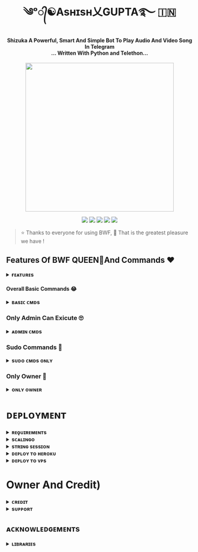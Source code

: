 <h1 align="center"><b> ༄ᵒ᭄☯︎Asʜɪsʜ乂GUPTA࿐ 🇮🇳 </b></h1>

<h4 align="center">Shizuka A Powerful, Smart And Simple Bot To Play Audio And Video Song In Telegram<br> ... Written With Python and Telethon...</h4>

<p align="center"><a href="https://telegram.dog/BRANDRD_21"><img src="https://te.legra.ph/file/90e709718e7dac641aaf7.jpg" width="400"></a></p>

<p align="center">

<a href="ashishking2006/AshishGupta20"> 
<img src="https://img.shields.io/github/repo-size/WCGKING/BRANDEDXSHIZUKA?color=orange&logo=github&logoColor=green&style=for-the-badge" /></a>

<a href="https://github.com/ashisking2006/BWFMUSICcommits/ashish"> 
<img src="https://img.shields.io/github/last-commit/WCGKING/BRANDEDXSHIZUKA?color=brown&logo=github&logoColor=green&style=for-the-badge" /></a>

<a href="ashishking2006/Ashisking2006/BWFMUSIC/issues"> 
<img src="https://img.shields.io/github/issues/ashisking2006/BRANDEDXSHIZUKA?color=blueviolet&logo=github&logoColor=green&style=for-the-badge" /></a>

<a href="https://github.com/ashishking2006/BWFMUSIC/network/members"> 
<img src="https://img.shields.io/github/forks/ashishking2006/BWFMUSIC?color=red&logo=github&logoColor=green&style=for-the-badge" /></a>  

<a href="https://pypi.org/project/Telethon/"> 
<img src="https://img.shields.io/pypi/v/telethon?color=yellow&label=telethon&logo=python&logoColor=green&style=for-the-badge" /></a>

</p>

> ⭐️ Thanks to everyone for using BWF,  🤭 That is the greatest pleasure we have !

## Features Of BWF QUEEN🥰And Commands ❤️

<details>

<summary><b>ғᴇᴀᴛᴜʀᴇs</b></summary>

<br>

- Thumbnail Support

- Audio And Video

- Gban User

- Showing track names when skipping

- Youtube, Local playback support

- Settings panel

- Control with buttons

- Userbot auto join

- Channel Music Play

- Keyboard selection support for youtube play

- Lyrics Scrapper

- Unlimited Queue

- Broadcast Bot

- Statistic Collector

- Block / Unblock (restrict user for using your bot)

</details>

#### Overall Basic Commands 😂

<details>

<summary><b>ʙᴀsɪᴄ ᴄᴍᴅs</b></summary>

<br>

- `/play <song name>` - play song you requested

- `/playlist` - Show now playing list

- `/song <song name>` - download songs you want quickly

- `/search <query>` - search videos on youtube with details

- `/vsong <song name>` - download videos you want quickly

- `/lyric <song name>` - lyrics scrapper

- `/vk <song name>` - generate song without download

</details>

### Only Admin Can Exicute 🙄

<details>

<summary><b>ᴀᴅᴍɪɴ ᴄᴍᴅs</b></summary>

<br>

- `/player` - open music player settings panel

- `/pause` - pause song play

- `/resume` - resume song play

- `/skip` - play next song

- `/end` - stop music play

- `/ping` - check the bot ping status

- `/auth` - authorized people to access the admin commands

- `/deauth` - deauthorized people to access the admin commands

</details>

### Sudo Commands 🤭

<details>

<summary><b>sᴜᴅᴏ ᴄᴍᴅs ᴏɴʟʏ</b></summary>

<br>

- `/broadcast` - order the assistant to leave all groups

- `/gban` - gban user

</details>

    

### Only Owner 🙈

<details>

<summary><b>ᴏɴʟʏ ᴏᴡɴᴇʀ</b></summary>

<br>

- `/broadcast` - send a broadcast message from the bot

- `/block` - block people for using your bot

- `/unblock` - unblock people you blocked for using your bot

- `/blocklist` - show the list of all people who's blocked for using your bot

</details>

</details>

# ᴅᴇᴘʟᴏʏᴍᴇɴᴛ

<details>

<summary><b>ʀᴇǫᴜɪʀᴇᴍᴇɴᴛs</b></summary>

<br>

    

- [ᴘʏᴛʜᴏɴ𝟹.𝟿](https://www.python.org/downloads/release/python-390/)

- [ᴛᴇʟᴇɢʀᴀᴍ ᴀᴘɪ ᴋᴇʏ](https://docs.pyrogram.org/intro/setup#api-keys)

- [ᴛᴇʟᴇɢʀᴀᴍ ʙᴏᴛ ᴛᴏᴋᴇɴ](https://telegram.dog/botfather)

- [ᴍᴏɴɢᴏᴅʙ URI](https://te.legra.ph/How-To-get-Mongodb-URI-04-06)

- [sᴛʀɪɴɢ sᴇssɪᴏɴ](https://telegram.dog/BRANDEDSTRINGSESSION_BOT)

    

</details>

<details>

<summary><b>sᴄᴀʟɪɴɢᴏ</b></summary>

<br>

ɴᴏᴡ ʏᴏᴜ ᴄᴀɴ ᴅᴇᴘʟᴏʏ ​🇧​​🇷​​🇦​​🇳​​🇩​​🇪​​🇩​ ​🇰​​🇮​​🇳​​🇬​ sʜɪᴢᴜᴋᴀ ᴍᴜsɪᴄ ᴏɴ sᴄᴀʟɪɴɢᴏ ɪɴᴛʀᴏᴅᴜᴄᴇᴅ ʙʏ 

        

<p align="center"><a href="https://my.scalingo.com/deploy?template=ashishking2006/AshishGupta20"> <img src="https://cdn.scalingo.com/deploy/button.svg" width="220" height="38.45"/></a></p>

    

</details>

<details>

<summary><b>sᴛʀɪɴɢ sᴇssɪᴏɴ</b></summary>

<br>

    

> ʏᴏᴜ'ʟʟ ɴᴇᴇᴅ ᴀ ᴀᴘɪ_ɪᴅ & ᴀᴘɪ_ʜᴀsʜ ɪɴ ᴏʀᴅᴇʀ ᴛᴏ ɢᴇɴᴇʀᴀᴛᴇ ᴘʏʀᴏɢʀᴀᴍ sᴇssɪᴏɴ. 

> ᴀʟᴡᴀʏs ʀᴇᴍᴇʙᴇʀ ᴛᴏ ᴜsᴇ ɢᴏᴏᴅ ᴀᴘɪ ᴄᴏᴍʙᴏ ᴇʟsᴇ ʏᴏᴜʀ ᴀᴄᴄᴏᴜɴᴛ ᴄᴏᴜʟᴅ ʙᴇ ᴅᴇʟᴇᴛᴇᴅ.

<h4> ɢᴇɴᴇʀᴀᴛᴇ sᴇssɪᴏɴ ᴠɪᴀ ʀᴇᴘʟ: </h4>    

<p><a href="https://replit.com/@a62584854/Khushi-Music-String-Gen?s=app"><img src="https://img.shields.io/badge/Generate%20On%20Repl-blueviolet?style=for-the-badge&logo=appveyor" width="200""/></a></p>

<h4> ɢᴇɴᴇʀᴀᴛᴇ sᴇssɪᴏɴ ᴠɪᴀ ᴛᴇʟᴇɢʀᴀᴍ sᴛʀɪɴɢ-ɢᴇɴ ʙᴏᴛ: </h4>    

<p><a href="https://telegram.dog/BRANDEDSTRINGSESSION_BOT"><img src="https://img.shields.io/badge/TG%20String%20Gen%20Bot-blueviolet?style=for-the-badge&logo=appveyor" width="200""/></a></p>

    

</details>

<details>

<summary><b>ᴅᴇᴘʟᴏʏ ᴛᴏ ʜᴇʀᴏᴋᴜ</b></summary>

<br>

<i>**[Watch Deploying Tutorial...](https://youtu.be/y0t059hDsW8)**</i>

> ʜᴇʀᴏᴋᴜ ʜᴀs ᴛᴡᴏ ᴠᴀʀs[ ʜᴇʀᴏᴋᴜ_ᴀᴘɪ_ᴋᴇʏ & ʜᴇʀᴏᴋᴜ_ᴀᴘᴘ_ɴᴀᴍᴇ ] ғᴏʀ ᴜᴘᴅᴀᴛᴇʀ ᴛᴏ ᴡᴏʀᴋ. 

> ʙʏ sᴇᴛᴛɪɴɢ ᴛʜᴏsᴇ ᴛᴡᴏ ᴠᴀʀs ʏᴏᴜ ᴄᴀɴ ɢᴇᴛ ʟᴏɢs ᴏғ ʏᴏᴜʀ ʜᴇʀᴏᴋᴜ ᴀᴘᴘ, sᴇᴛ ᴠᴀʀ, ᴇᴅɪᴛ ᴠᴀʀ, ᴅᴇʟᴇᴛᴇ ᴠᴀʀs , ᴄʜᴇᴄᴋ ᴅʏɴᴏ ᴜsᴀɢᴇ ᴀɴᴅ ᴜᴘᴅᴀᴛᴇ ʙᴏᴛ. 

> ᴛʜᴏsᴇ ᴛᴡᴏ ᴠᴀʀs ᴀʀᴇ ɴᴏᴛ ᴍᴀɴᴅᴀᴛᴏʀʏ, ʏᴏᴜ ᴄᴀɴ ʟᴇᴀᴠᴇ ᴛʜᴇᴍ ʙʟᴀɴᴋ ᴛᴏᴏ. 

    

<h4> ᴄʟɪᴄᴋ ᴛʜᴇ ʙᴜᴛᴛᴏɴ ʙᴇʟᴏᴡ ᴛᴏ ᴅᴇᴘʟᴏʏ ​🇧​​🇷​​🇦​​🇳​​🇩​​🇪​​🇩​ ​🇰​​🇮​​🇳​​🇬​ ᴏɴ ʜᴇʀᴏᴋᴜ</h4> 

   

<p><a href="https://dashboard.heroku.com/new?template=https%3A%2F%2Fgithub.com%2FWCGKING%2FBWFMUSIC"><img src="https://img.shields.io/badge/Deploy%20To%20Heroku-red?style=for-the-badge&logo=heroku" width="200"/></a></p>

</details>

<details>

<summary><b>ᴅᴇᴘʟᴏʏ ᴛᴏ ᴠᴘs</b></summary>

<br>

- Get your [Necessary Variables](https://github.com/ashisking2006/BWFMUSIC/blob/main/sample.env)

- Upgrade and Update by :

`sudo apt-get update && sudo apt-get upgrade -y`

- Install Ffmpeg by :

`sudo apt-get install python3-pip ffmpeg -y`

- Install required packages by :

`sudo apt-get install python3-pip -y`

- Install pip by :

`sudo pip3 install -U pip`

- Install Node js by :

`curl -fssL https://deb.nodesource.com/setup_18.x | sudo -E bash - && sudo apt-get install nodejs -y && npm i -g npm`

- Clone the repository by :

`git clone https://github.com/WCGKING/BRANDEDXSHIZUKA && cd BRANDEDXSHIZUKA`

- Install requirements by :

`pip3 install -U -r requirements.txt`

- Fill your variables in the env by :

`vi sample.env`<br>

Press `I` on the keyboard for editing env<br>

Press `Ctrl+C` when you're done with editing env and `:wq` to save the env<br>

- Rename the env file by :

`mv sample.env .env`

- Install screen to keep running your bot when you close the terminal by :

`sudo apt install screen -y`

- Finally run the bot by :

`screen bash start`

<br>

</details>

# Owner And Credit)

<details>

<summary><b>ᴄʀᴇᴅɪᴛ</b></summary>

<br>

## sᴘᴇᴄɪᴀʟ ᴄʀᴇᴅɪᴛ

- [L2R KING](https://t.me/L2R_KING0)

- [AHI CHANNEL LINK](https://t.me/AHI_DOSTU)

- [BEWAFA WORLD](https://t.me/bwd_music1)

- [FREE CC ](https://t.me/BWF_K_WORLD))

</details>

<details>

<summary><b>sᴜᴘᴘᴏʀᴛ</b></summary>

<br>

# ❤️ Support<

<a href="https://telegram.me/BEWAFAMUSICBOT"><img src="https://img.shields.io/badge/Join-Telegram%20Channel-red.svg?logo=Telegram"></a>

<a href="https://t.me/L2R_KING0"><img src="https://img.shields.io/badge/Join-Telegram%20Group-blue.svg?logo=telegram"></a>

</details>

## ᴀᴄᴋɴᴏᴡʟᴇᴅɢᴇᴍᴇɴᴛs

<details>

<summary><b>ʟɪʙʀᴀʀɪᴇs</b></summary>

<br>

ᴛʜᴀɴᴋs ᴛᴏ ᴀʟʟ ᴏғ ʏᴏᴜ ғᴏʀ ᴜsɪɴɢ ᴀɴᴅ ᴍᴀᴋɪɴɢ sʜɪᴢᴜᴋᴀ:

- [Pyrogram](https://github.com/pyrogram/pyrogram)

- [Py-Tgcalls](https://github.com/pytgcalls/pytgcalls)

</details>

